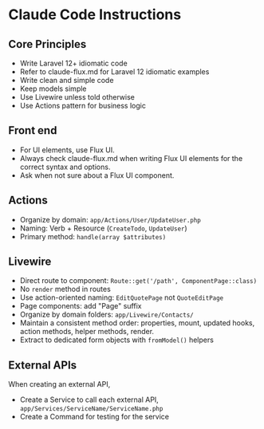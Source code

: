 # Claude Code Instructions

## Core Principles
- Write Laravel 12+ idiomatic code
- Refer to claude-flux.md for Laravel 12 idiomatic examples
- Write clean and simple code
- Keep models simple
- Use Livewire unless told otherwise
- Use Actions pattern for business logic

## Front end
- For UI elements, use Flux UI.
- Always check claude-flux.md when writing Flux UI elements for the correct syntax and options.
- Ask when not sure about a Flux UI component.

## Actions
- Organize by domain: `app/Actions/User/UpdateUser.php`
- Naming: Verb + Resource (`CreateTodo`, `UpdateUser`)
- Primary method: `handle(array $attributes)`

## Livewire
- Direct route to component: `Route::get('/path', ComponentPage::class)`
- No `render` method in routes
- Use action-oriented naming: `EditQuotePage` not `QuoteEditPage`
- Page components: add "Page" suffix
- Organize by domain folders: `app/Livewire/Contacts/`
- Maintain a consistent method order: properties, mount, updated hooks, action methods, helper methods, render.
- Extract to dedicated form objects with `fromModel()` helpers

## External APIs
When creating an external API,
- Create a Service to call each external API, `app/Services/ServiceName/ServiceName.php`
- Create a Command for testing for the service